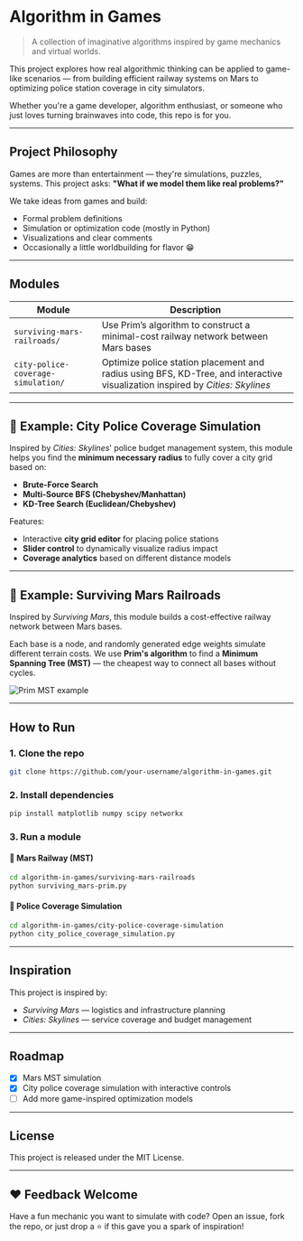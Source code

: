 # Algorithm in Games

> A collection of imaginative algorithms inspired by game mechanics and virtual worlds.

This project explores how real algorithmic thinking can be applied to game-like scenarios — from building efficient railway systems on Mars to optimizing police station coverage in city simulators.

Whether you're a game developer, algorithm enthusiast, or someone who just loves turning brainwaves into code, this repo is for you.

---

## Project Philosophy

Games are more than entertainment — they're simulations, puzzles, systems.
This project asks: **"What if we model them like real problems?"**

We take ideas from games and build:

* Formal problem definitions
* Simulation or optimization code (mostly in Python)
* Visualizations and clear comments
* Occasionally a little worldbuilding for flavor 😁

---

## Modules

| Module                             | Description                                                                                                                   |
| ---------------------------------- | ----------------------------------------------------------------------------------------------------------------------------- |
| `surviving-mars-railroads/`        | Use Prim’s algorithm to construct a minimal-cost railway network between Mars bases                                           |
| `city-police-coverage-simulation/` | Optimize police station placement and radius using BFS, KD-Tree, and interactive visualization inspired by *Cities: Skylines* |

---

## 🚓 Example: City Police Coverage Simulation

Inspired by *Cities: Skylines*' police budget management system,
this module helps you find the **minimum necessary radius** to fully cover a city grid based on:

* **Brute-Force Search**
* **Multi-Source BFS (Chebyshev/Manhattan)**
* **KD-Tree Search (Euclidean/Chebyshev)**

Features:

* Interactive **city grid editor** for placing police stations
* **Slider control** to dynamically visualize radius impact
* **Coverage analytics** based on different distance models

---

## 🚀 Example: Surviving Mars Railroads

Inspired by *Surviving Mars*, this module builds a cost-effective railway network between Mars bases.

Each base is a node, and randomly generated edge weights simulate different terrain costs.
We use **Prim's algorithm** to find a **Minimum Spanning Tree (MST)** — the cheapest way to connect all bases without cycles.

![Prim MST example](surviving-mars-railroads/example.png)

---

## How to Run

### 1. Clone the repo

```bash
git clone https://github.com/your-username/algorithm-in-games.git
```

### 2. Install dependencies

```bash
pip install matplotlib numpy scipy networkx
```

### 3. Run a module

#### 🚤 Mars Railway (MST)

```bash
cd algorithm-in-games/surviving-mars-railroads
python surviving_mars-prim.py
```

#### 🚓 Police Coverage Simulation

```bash
cd algorithm-in-games/city-police-coverage-simulation
python city_police_coverage_simulation.py
```

---

## Inspiration

This project is inspired by:

* *Surviving Mars* — logistics and infrastructure planning
* *Cities: Skylines* — service coverage and budget management

---

## Roadmap

* [x] Mars MST simulation
* [x] City police coverage simulation with interactive controls
* [ ] Add more game-inspired optimization models

---

## License

This project is released under the MIT License.

---

## ❤️ Feedback Welcome

Have a fun mechanic you want to simulate with code?
Open an issue, fork the repo, or just drop a ⭐ if this gave you a spark of inspiration!
